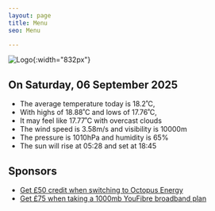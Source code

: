 ```yaml
---
layout: page
title: Menu
seo: Menu

---
```


![Logo](/images/logo.jpg){:width="832px"}

<!-- weather_marker starts -->
## On Saturday, 06 September 2025

- The average temperature today is 18.2˚C,
- With highs of 18.88˚C and lows of 17.76˚C,
- It may feel like 17.77˚C with overcast clouds
- The wind speed is 3.58m/s and visibility is 10000m
- The pressure is 1010hPa and humidity is 65%
- The sun will rise at 05:28 and set at 18:45

<!-- weather_marker ends -->

## Sponsors

- [Get £50 credit when switching to Octopus Energy](https://bit.ly/3oD1nnS)
- [Get £75 when taking a 1000mb YouFibre broadband plan](https://aklam.io/91zWhU?)
